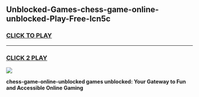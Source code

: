 
## Unblocked-Games-chess-game-online-unblocked-Play-Free-lcn5c
<h3>
<a href="https://premium76.site?title=chess-game-online-unblocked&ref=18A1">CLICK TO PLAY</a></h3>
<hr>

<h3>
<a href="https://premium76.site?title=chess-game-online-unblocked&ref=18A1">CLICK 2 PLAY</a>
  
</h3>

<a href="https://premium76.site?title=chess-game-online-unblocked&ref=18A1"><img src="https://clearcache.store/games.png"></a>


**chess-game-online-unblocked games unblocked: Your Gateway to Fun and Accessible Online Gaming**
